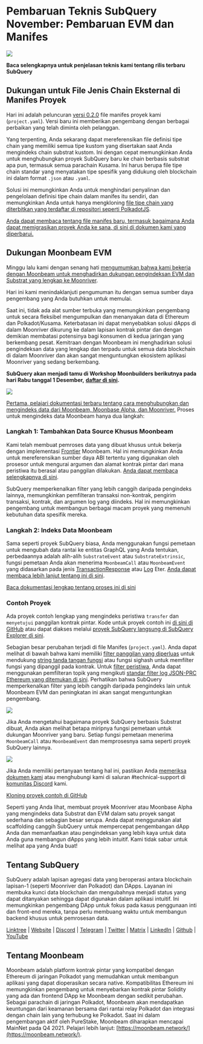 # Pembaruan Teknis SubQuery November: Pembaruan EVM dan Manifes

![](https://miro.medium.com/max/1400/1*q9GErDrvAyacOPm97krV6Q.png)

**Baca selengkapnya untuk penjelasan teknis kami tentang rilis terbaru SubQuery**

## Dukungan untuk File Jenis Chain Eksternal di Manifes Proyek

Hari ini adalah peluncuran [versi 0.2.0](https://doc.subquery.network/create/manifest/) file manifes proyek kami (`project.yaml`). Versi baru ini memberikan pengembang dengan berbagai perbaikan yang telah diminta oleh pelanggan.

Yang terpenting, Anda sekarang dapat mereferensikan file definisi tipe chain yang memiliki semua tipe kustom yang disertakan saat Anda mengindeks chain substrat kustom. Ini dengan cepat memungkinkan Anda untuk menghubungkan proyek SubQuery baru ke chain berbasis substrat apa pun, termasuk semua parachain Kusama. Ini harus berupa file tipe chain standar yang menyatakan tipe spesifik yang didukung oleh blockchain ini dalam format `.json` atau `.yaml`.

Solusi ini memungkinkan Anda untuk menghindari penyalinan dan pengelolaan definisi tipe chain dalam manifes itu sendiri, dan memungkinkan Anda untuk hanya mengkloning [file tipe chain yang diterbitkan yang terdaftar di repositori seperti PolkadotJS](https://github.com/polkadot-js/apps/tree/master/packages/apps-config/src/api/spec).

[Anda dapat membaca tentang file manifes baru, termasuk bagaimana Anda dapat memigrasikan proyek Anda ke sana, di sini di dokumen kami yang diperbarui.](https://doc.subquery.network/create/manifest/)

## Dukungan Moonbeam EVM

Minggu lalu kami dengan senang hati [mengumumkan bahwa kami bekerja dengan Moonbeam untuk menghadirkan dukungan pengindeksan EVM dan Substrat yang lengkap ke Moonriver](../customer_announcements/20211028-moonbeam-evm.md).

Hari ini kami menindaklanjuti pengumuman itu dengan semua sumber daya pengembang yang Anda butuhkan untuk memulai.

Saat ini, tidak ada alat sumber terbuka yang memungkinkan pengembang untuk secara fleksibel mengumpulkan dan menanyakan data di Ethereum dan Polkadot/Kusama. Keterbatasan ini dapat menyebabkan solusi dApps di dalam Moonriver dikurung ke dalam lapisan kontrak pintar dan dengan demikian membatasi potensinya bagi konsumen di kedua jaringan yang berkembang pesat. Kemitraan dengan Moonbeam ini menghadirkan solusi pengindeksan data yang lengkap dan terpadu untuk semua data blockchain di dalam Moonriver dan akan sangat menguntungkan ekosistem aplikasi Moonriver yang sedang berkembang.

**SubQuery akan menjadi tamu di Workshop Moonbuilders berikutnya pada hari Rabu tanggal 1 Desember,** [**daftar di sini**](https://www.crowdcast.io/e/moonbuilders-ws/10)**.**

![](https://miro.medium.com/max/600/1*AET6Ek_PqFDRoc29Jiitnw.gif)

[Pertama, pelajari dokumentasi terbaru tentang cara menghubungkan dan mengindeks data dari Moonbeam, Moonbase Alpha, dan Moonriver.](https://doc.subquery.network/create/substrate-evm/) Proses untuk mengindeks data Moonbeam hanya dua langkah:

### Langkah 1: Tambahkan Data Source Khusus Moonbeam

Kami telah membuat pemroses data yang dibuat khusus untuk bekerja dengan implementasi [Frontier](https://github.com/paritytech/frontier) Moonbeam. Hal ini memungkinkan Anda untuk mereferensikan sumber daya ABI tertentu yang digunakan oleh prosesor untuk mengurai argumen dan alamat kontrak pintar dari mana peristiwa itu berasal atau panggilan dilakukan. [Anda dapat membaca selengkapnya di sini](https://doc.subquery.network/create/substrate-evm/#data-source-spec).

SubQuery memperkenalkan filter yang lebih canggih daripada pengindeks lainnya, memungkinkan pemfilteran transaksi non-kontrak, pengirim transaksi, kontrak, dan argumen log yang diindeks. Hal ini memungkinkan pengembang untuk membangun berbagai macam proyek yang memenuhi kebutuhan data spesifik mereka.

### Langkah 2: Indeks Data Moonbeam

Sama seperti proyek SubQuery biasa, Anda menggunakan fungsi pemetaan untuk mengubah data rantai ke entitas GraphQL yang Anda tentukan, perbedaannya adalah alih-alih `SubstrateEvent` atau `SubstrateExtrinsic`, fungsi pemetaan Anda akan menerima `MoonbeamCall` atau `MoonbeamEvent` yang didasarkan pada jenis [TransactionResponse](https://docs.ethers.io/v5/api/providers/types/#providers-TransactionResponse) atau [Log](https://docs.ethers.io/v5/api/providers/types/#providers-Log) Eter. [Anda dapat membaca lebih lanjut tentang ini di sini](https://doc.subquery.network/create/substrate-evm/#frontierevmcall).

[Baca dokumentasi lengkap tentang proses ini di sini](https://doc.subquery.network/create/substrate-evm/#frontierevmcall)

### Contoh Proyek

Ada proyek contoh lengkap yang mengindeks peristiwa `transfer` dan `menyetujui` panggilan kontrak pintar. Kode untuk proyek contoh ini [di sini di GitHub](https://github.com/subquery/tutorials-moonriver-evm-starter) atau dapat diakses melalui [proyek SubQuery langsung di SubQuery Explorer di sini](https://explorer.subquery.network/subquery/subquery/moonriver-evm-starter-project).

Sebagian besar perubahan terjadi di file Manifes (`project.yaml`). Anda dapat melihat di bawah bahwa kami memiliki [filter panggilan yang diperluas](https://doc.subquery.network/create/substrate-evm/#call-filters) untuk mendukung [string tanda tangan fungsi](https://docs.ethers.io/v5/api/utils/abi/fragments/#FunctionFragment) atau fungsi sighash untuk memfilter fungsi yang dipanggil pada kontrak. Untuk [filter peristiwa](https://doc.subquery.network/create/substrate-evm/#event-filters), Anda dapat menggunakan pemfilteran topik yang mengikuti [standar filter log JSON-PRC Ethereum yang ditemukan di sini](https://docs.ethers.io/v5/concepts/events/). Perhatikan bahwa SubQuery memperkenalkan filter yang lebih canggih daripada pengindeks lain untuk Moonbeam EVM dan peningkatan ini akan sangat menguntungkan pengembang.

![](https://miro.medium.com/max/700/1*4JRHItnILfCie4FT6sYLEA.png)

Jika Anda mengetahui bagaimana proyek SubQuery berbasis Substrat dibuat, Anda akan melihat betapa miripnya fungsi pemetaan untuk dukungan Moonriver yang baru. Setiap fungsi pemetaan menerima `MoonbeamCall` atau `MoonbeamEvent` dan memprosesnya sama seperti proyek SubQuery lainnya.

![](https://miro.medium.com/max/700/1*k4_uJYYCsTnPRRJ7avq2WA.png)

Jika Anda memiliki pertanyaan tentang hal ini, pastikan Anda [memeriksa dokumen kami](https://doc.subquery.network/create/substrate-evm) atau menghubungi kami di saluran #technical-support di [komunitas Discord](https://discord.com/invite/subquery) kami.

[Kloning proyek contoh di GitHub](https://github.com/subquery/tutorials-moonriver-evm-starter)

Seperti yang Anda lihat, membuat proyek Moonriver atau Moonbase Alpha yang mengindeks data Substrat dan EVM dalam satu proyek sangat sederhana dan sebagian besar serupa. Anda dapat menggunakan alat scaffolding canggih SubQuery untuk mempercepat pengembangan dApp Anda dan memanfaatkan atau pengindeksan yang lebih kaya untuk data Anda guna membangun dApps yang lebih intuitif. Kami tidak sabar untuk melihat apa yang Anda buat!

## Tentang SubQuery

SubQuery adalah lapisan agregasi data yang beroperasi antara blockchain lapisan-1 (seperti Moonriver dan Polkadot) dan DApps. Layanan ini membuka kunci data blockchain dan mengubahnya menjadi status yang dapat ditanyakan sehingga dapat digunakan dalam aplikasi intuitif. Ini memungkinkan pengembang DApp untuk fokus pada kasus penggunaan inti dan front-end mereka, tanpa perlu membuang waktu untuk membangun backend khusus untuk pemrosesan data.

​​[Linktree](https://linktr.ee/subquerynetwork) | [Website](https://subquery.network/) | [Discord](https://discord.com/invite/78zg8aBSMG) | [Telegram](https://t.me/subquerynetwork) | [Twitter](https://twitter.com/subquerynetwork) | [Matrix](https://matrix.to/#/#subquery:matrix.org) | [LinkedIn](https://www.linkedin.com/company/subquery) | [Github](https://github.com/subquery/subql) | [YouTube](https://www.youtube.com/channel/UCi1a6NUUjegcLHDFLr7CqLw)

## Tentang Moonbeam

Moonbeam adalah platform kontrak pintar yang kompatibel dengan Ethereum di jaringan Polkadot yang memudahkan untuk membangun aplikasi yang dapat dioperasikan secara native. Kompatibilitas Ethereum ini memungkinkan pengembang untuk menyebarkan kontrak pintar Solidity yang ada dan frontend DApp ke Moonbeam dengan sedikit perubahan. Sebagai parachain di jaringan Polkadot, Moonbeam akan mendapatkan keuntungan dari keamanan bersama dari rantai relay Polkadot dan integrasi dengan chain lain yang terhubung ke Polkadot. Saat ini dalam pengembangan aktif oleh PureStake, Moonbeam diharapkan mencapai MainNet pada Q4 2021. Pelajari lebih lanjut: [https://moonbeam.network/](https://moonbeam.network/).
